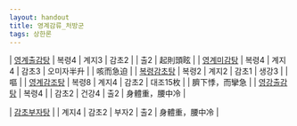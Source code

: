 ```yaml
---
layout: handout
title: 영계감류_처방군
tags: 상한론
---
```


| [영계출감탕]({{site.formulaurl}}/영계출감탕) | 복령4 | 계지3 | 감초2 |            | 출2 | 起則頭眩 |
| [영계미감탕]({{site.formulaurl}}/영계미감탕) | 복령4 | 계지4 | 감초3 | 오미자半升 |     | 咳而急迫   |
| [복령감초탕]({{site.formulaurl}}/복령감초탕) | 복령2 | 계지2 | 감초1 |    생강3   |     | 嘔       |
| [영계감조탕]({{site.formulaurl}}/영계감조탕) | 복령8 | 계지4 | 감초2 |  대조15枚  |     | 臍下悸，而攣急 |
| [영강출감탕]({{site.formulaurl}}/영강출감탕) | 복령4 |       | 감초2 |    건강4   | 출2 | 身體重，腰中冷 |


| [감초부자탕]({{site.formulaurl}}/감초부자탕) |       | 계지4 | 감초2 |   부자2   | 출2 | 身體重，腰中冷 |
